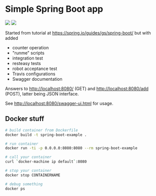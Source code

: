 Simple Spring Boot app
======================

<a href="https://travis-ci.org/eis/spring-boot-example" title="Build Status"><img src="https://api.travis-ci.org/eis/spring-boot-example.svg?branch=mvc"></a>
<a href="https://coveralls.io/github/eis/spring-boot-example?branch=mvc" title="Coverage Status"><img src="http://img.shields.io/coveralls/eis/spring-boot-example/mvc.svg"></a>

Started from tutorial at https://spring.io/guides/gs/spring-boot/ but with added
  - counter operation
  - "runme" scripts
  - integration test
  - resteasy tests
  - robot acceptance test
  - Travis configurations
  - Swagger documentation

Answers to [http://localhost:8080/](http://localhost:8080/) (GET) and
[http://localhost:8080/add](http://localhost:8080/add) (POST), latter being
JSON interface.

See [http://localhost:8080/swagger-ui.html](http://localhost:8080/swagger-ui.html) for usage.

Docker stuff
------------

```bash
# build container from Dockerfile
docker build -t spring-boot-example .

# run container
docker run -ti -p 0.0.0.0:8080:8080 --rm spring-boot-example

# call your container
curl `docker-machine ip default`:8080

# stop your container
docker stop CONTAINERNAME

# debug something
docker ps
```
